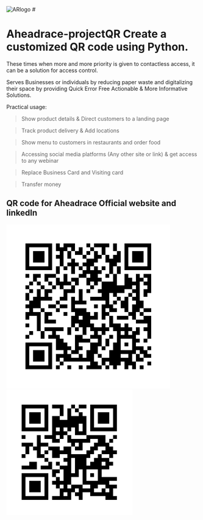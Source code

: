 ![ARlogo](https://user-images.githubusercontent.com/59570490/175491751-e69e53da-7fd4-4324-81a9-79dcc1325c57.jpg) #<h1> Aheadrace-projectQR Create a customized QR code using Python.</h1>

These times when more and more priority is given to contactless access, it can be a solution for access control. 

Serves Businesses or individuals by reducing paper waste and digitalizing their space by providing Quick Error Free Actionable & More Informative Solutions.

Practical usage: 

>Show product details & Direct customers to a landing page 

>Track product delivery & Add locations 

>Show menu to customers in restaurants and order food 

>Accessing social media platforms (Any other site or link) & get access to any webinar   

>Replace Business Card and Visiting card

>Transfer money

<h2>QR code for Aheadrace Official website and linkedIn</h2>

![alt text](https://github.com/Vishweshwar-satpute/Aheadrace-projectQR/blob/main/ARLinkedIn.png?raw=true)     ![alt text](https://github.com/Vishweshwar-satpute/Aheadrace-projectQR/blob/main/ARWebsite.png?raw=true)
